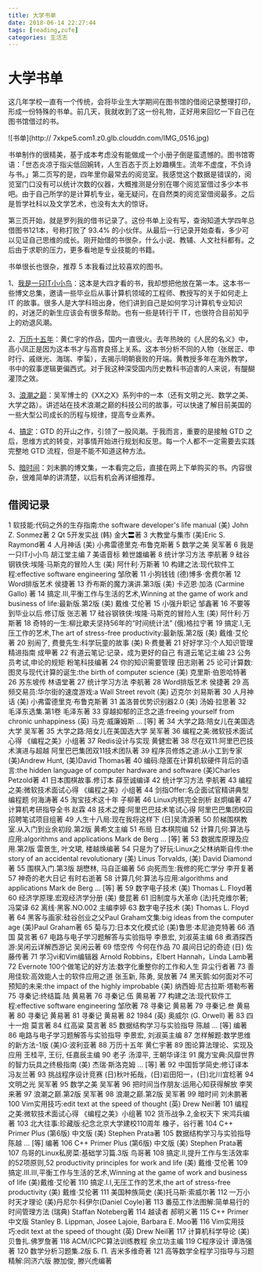 ```yaml
---
title: 大学书单
date: 2018-06-14 22:27:44
tags: [reading,zufe]
categories: 生活志
---
```


# 大学书单

这几年学校一直有一个传统，会将毕业生大学期间在图书馆的借阅记录整理打印，形成一份特殊的书单。前几天，我就收到了这一份礼物，正好用来回忆一下自己在图书馆借过的书。

![书单](http://
7xkpe5.com1.z0.glb.clouddn.com/IMG_0516.jpg)

	
书单制作的很精美，基于成本考虑没有能做成一个小册子倒是蛮遗憾的。图书馆寄语：「世态炎凉于指尖低回婉转，人生百态于页上妙趣横生。流年不虚度，不负诗与书。」第二页写的是，四年里你最常去的阅览室。我感觉这个数据是错误的，阅览室门口没有可以统计次数的仪器，大概推测是分别在哪个阅览室借过多少本书吧。由于自己所学的是计算机专业，毫无疑问，在自然类的阅览室借阅最多。之后是哲学社科以及文学艺术，也没有太大的惊讶。

第三页开始，就是罗列我的借书记录了。这份书单上没有写，查询知道大学四年总借图书121本，号称打败了 93.4% 的小伙伴。从最后一行记录开始查看，多少可以见证自己思维的成长。刚开始借的书很杂，什么小说、教辅、人文社科都有。之后由于求职的压力，更多看地是专业技能的书籍。

书单很长也很杂，推荐 5 本我看过比较喜欢的图书。


1、[我是一只IT小小鸟](https://book.douban.com/subject/4006425/)：这本是大四才看的书，我却想把他放在第一本。这本书一些博文总集，邀请一些毕业后从事计算机领域的工程师、教授写的关于如何走上 IT 的故事。很多人是大学科班出身，他们讲到自己是如何学习计算机专业知识的，对迷茫的新生应该会有很多帮助。也有一些是转行干 IT，也很符合目前知乎上的劝退风潮。

2、[万历十五年](https://book.douban.com/subject/1041482/)：黄仁宇的作品，国内一直很火。去年热映的《人民的名义》中，高小凤正是因为这本书才与高育良搭上关系。这本书分析不同的人物（张居正、申时行、戚继光、海瑞、李蜇），去揭示明朝衰败的开端。黄教授多年在海外教学，书中的叙事逻辑更偏西式。对于我这种深受国内历史教科书迫害的人来说，有醍醐灌顶之效。

3、[浪潮之巅](https://book.douban.com/subject/6709783/)：吴军博士的《XX之X》系列中的一本（还有文明之光、数学之美、大学之路）。讲述站在技术浪潮之巅的科技公司的故事，可以快速了解目前美国的一些大型公司成长的历程与规律，提高专业素养。

4、[搞定](https://book.douban.com/subject/4849382/)：GTD 的开山之作，引领了一股风潮。于我而言，重要的是接触 GTD 之后，思维方式的转变，对事情开始进行规划和反思。每一个人都不一定需要去实践完整地 GTD 流程，但是不能不知道这种方法。

5、[暗时间](https://book.douban.com/subject/6709809/)：刘未鹏的博文集，一本看完之后，直接在网上下单购买的书。内容很杂，很难简单的讲清楚，以后有机会再详细推荐。

## 借阅记录
1	软技能:代码之外的生存指南:the software developer's life manual	(美) John Z. Sonmez著
2	Qt 5开发实战	(韩) 金大〓著
3	大教堂与集市	(美)Eric S. Raymond著
4	人月神话	(美) 小弗雷德里克·布鲁克斯著
5	数学之美	吴军著
6	我是一只IT小小鸟	胡江堂主编
7	美语音标	赖世雄编著
8	统计学习方法	李航著
9	硅谷钢铁侠:埃隆·马斯克的冒险人生	(美) 阿什利·万斯著
10	构建之法:现代软件工程:effective software engineering	邹欣著
11	小狗钱钱	(德)博多·舍费尔著
12	Word排版艺术	侯捷著
13	乔布斯的魔力演讲.第3版	(美) 卡迈恩·加洛 (Carmine Gallo) 著
14	搞定.III,平衡工作与生活的艺术,Winning at the game of work and business of life:最新版.第2版	(美) 戴维·艾伦著
15	小强升职记	邹鑫著
16	不要等到毕业以后.修订版	张志著
17	硅谷钢铁侠:埃隆·马斯克的冒险人生	(美) 阿什利·万斯著
18	奇特的一生:柳比歇夫坚持56年的“时间统计法”	(俄)格拉宁著
19	搞定.I,无压工作的艺术,The art of stress-free productivity:最新版.第2版	(美) 戴维·艾伦著
20	别闹了, 费曼先生:科学玩童的故事	(美) R·费曼著
21	好好学习:个人知识管理精进指南	成甲著
22	有道云笔记:记录，成为更好的自己	有道云笔记主编
23	公务员考试,申论的规矩	粉笔科技编著
24	你的知识需要管理	田志刚著
25	论可计算数:图灵与现代计算的诞生:the birth of computer science	(美) 克里斯·伯恩哈特著
26	苏东坡传	林语堂著
27	统计学习方法	李航著
28	Word排版艺术	侯捷著
29	高频交易员:华尔街的速度游戏:a Wall Street revolt	(美) 迈克尔·刘易斯著
30	人月神话	(美) 小弗雷德里克·布鲁克斯著
31	盖洛普优势识别器2.0	(美) 汤姆·拉思著
32	毛泽东选集.第1卷	毛泽东著
33	穿越抑郁的正念之道:freeing yourself from chronic unhappiness	(英) 马克·威廉姆斯 ... [等] 著
34	大学之路:陪女儿在美国选大学	吴军著
35	大学之路:陪女儿在美国选大学	吴军著
36	编程之美:微软技术面试心得	《编程之美》小组著
37	Redis设计与实现	黄健宏著
38	尽在双11:阿里巴巴技术演进与超越	阿里巴巴集团双11技术团队著
39	程序员修炼之道:从小工到专家	(美)Andrew Hunt, (美)David Thomas著
40	编码:隐匿在计算机软硬件背后的语言:the hidden language of computer hardware and software	(美)Charles Petzold著
41	日本围棋故事.修订本	薛至诚编译
42	统计学习方法	李航著
43	编程之美:微软技术面试心得	《编程之美》小组著
44	剑指Offer:名企面试官精讲典型编程题	何海涛著
45	淘宝技术这十年	子柳著
46	Linux内核完全剖析	赵炯编著
47	计算机考研指导全书	赵霖
48	技术之瞳:阿里巴巴技术笔试心得	阿里巴巴集团校园招聘笔试项目组著
49	人生十八局:现在我将这样下	(日]吴清源著
50	阶梯围棋教室.从入门到业余初段.第2版	黄希文主编
51	布局	日本棋院编
52	计算几何:算法与应用:algorithms and applications	Mark de Berg ... [等] 著
53	数据库原理及应用.第2版	雷景生, 叶文珺, 楼越焕编著
54	只是为了好玩:Linux之父林纳斯自传:the story of an accidental revolutionary	(美) Linus Torvalds, (美) David Diamond著
55	围棋入门.第3版	胡懋林, 马自正编著
56	向死而生:我修的死亡学分	李开复著
57	神奇的老大日记	有时右逝著
58	计算几何:算法与应用:algorithms and applications	Mark de Berg ... [等] 著
59	数字电子技术	(美) Thomas L. Floyd著
60	经济学原理.宏观经济学分册	(美) 曼昆著
61	旧制度与大革命	(法)托克维尔著; 冯棠译
62	离线·黑客.NO.002	主编李婷
63	数字电子技术	(美) Thomas L. Floyd著
64	黑客与画家:硅谷创业之父Paul Graham文集:big ideas from the computer age	(美)Paul Graham著
65	菊与刀:日本文化模式论	(美)鲁思·本尼迪克特著
66	酒国	莫言著
67	电路与电子学习题解答与实验指导	李景宏, 刘淑英主编
68	煮酒探西游:吴闲云详解西游记	吴闲云著
69	悟空传	今何在作品
70	晨间日记的奇迹	(日) 佐藤传著
71	学习vi和Vim编辑器	Arnold Robbins，Elbert Hannah，Linda Lamb著
72	Evernote 100个做笔记的好方法:数字化重整你的工作和人生	异尘行者著
73	善用佳软:高效能人士的软件应用之道	张玉新, 陈勇, 吴放著
74	黑天鹅:如何面对不可预知的未来:the impact of the highly improbable	(美) 纳西姆·尼古拉斯·塔勒布著
75	寻秦记:终结篇.陆	黄易著
76	寻秦记.伍	黄易著
77	构建之法:现代软件工程:effective software engineering	邹欣著
78	寻秦记	黄易著
79	寻秦记.叁	黄易著
80	寻秦记	黄易著
81	寻秦记	黄易著
82	1984	(英) 奥威尔 (G. Orwell) 著
83	四十一炮	莫言著
84	红高粱	莫言著
85	数据结构学习与实验指导	陈越 ... [等] 编著
86	电路与电子学习题解答与实验指导	李景宏, 刘淑英主编
87	怎样解题:数学思维的新方法-1版	(美)G·波利亚著
88	万历十五年	黄仁宇著
89	图论算法理论、实现及应用	王桂平, 王衍, 任嘉辰主编
90	老子	汤漳平, 王朝华译注
91	魔方宝典:风靡世界的智力玩具之终极指南	(美) 杰瑞·斯洛克姆 ... [等] 著
92	中国哲学简史:修订译本	冯友兰著
93	挑战程序设计竞赛	(日)秋叶拓哉，(日)岩田阳一，(日)北川宜稔著
94	文明之光	吴军著
95	数学之美	吴军著
96	把时间当作朋友:运用心知获得解放	李笑来著
97	浪潮之巅.第2版	吴军著
98	浪潮之巅.第2版	吴军著
99	暗时间	刘未鹏著
100	Vim实用技巧:edit text at the speed of thought	(英) Drew Neil著
101	编程之美:微软技术面试心得	《编程之美》小组著
102	货币战争.2,金权天下	宋鸿兵编著
103	北大往事:珍藏版:纪念北京大学建校110周年	橡子，谷行著
104	C++ Primer Plus (第6版) 中文版	(美) Stephen Prata著
105	数据结构学习与实验指导	陈越 ... [等] 编著
106	C++ Primer Plus (第6版) 中文版	(美) Stephen Prata著
107	鸟哥的Linux私房菜:基础学习篇.3版	鸟哥著
108	搞定.Ⅱ,提升工作与生活效率的52项原则,52 productivity principles for work and life	(美) 戴维·艾伦著
109	搞定.Ⅲ.Ⅲ,平衡工作与生活的艺术,Winning at the game of work and business of life	(美)戴维·艾伦著
110	搞定.Ⅰ.Ⅰ,无压工作的艺术,the art of stress-free productivity	(美) 戴维·艾伦著
111	美国种族简史	(美)托马斯·索威尔著
112	一万小时天才理论	(美)丹尼尔·科伊尔(Daniel Coyle)著
113	番茄工作法图解:简单易行的时间管理方法	(瑞典) Staffan Noteberg著
114	越读者	郝明义著
115	C++ Primer中文版	Stanley B. Lippman, Josee Lajoie, Barbara E. Moo著
116	Vim实用技巧:edit text at the speed of thought	(英) Drew Neil著
117	计算机科学导论	(美)贝鲁扎.佛罗詹著
118	ACM/ICPC算法训练教程	余立功主编
119	C程序设计	谭浩强著
120	数学分析习题集.2版	Б. П. 吉米多维奇著
121	高等数学全程学习指导与习题精解:同济六版	滕加俊, 滕兴虎编著
		





